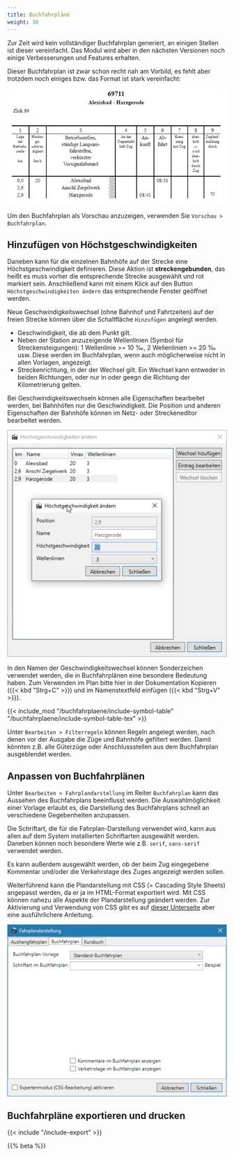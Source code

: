 ```yaml
---
title: Buchfahrpläne
weight: 30
---
```


Zur Zeit wird kein vollständiger Buchfahrplan generiert, an einigen Stellen ist dieser vereinfacht. Das Modul wird aber in den nächsten Versionen noch einige Verbesserungen und Features erhalten.

Dieser Buchfahrplan ist zwar schon recht nah am Vorbild, es fehlt aber trotzdem noch einiges bzw. das Format ist stark vereinfacht:

![Quelle der Daten: Buchfahrplanheft 698/3 - Ersatzfahrplan](bfpl.png)

Um den Buchfahrplan als Vorschau anzuzeigen, verwenden Sie `Vorschau > Buchfahrplan`.

## Hinzufügen von Höchstgeschwindigkeiten

Daneben kann für die einzelnen Bahnhöfe auf der Strecke eine Höchstgeschwindigkeit definieren. Diese Aktion ist **streckengebunden**, das heißt es muss vorher die entsprechende Strecke ausgewählt und rot markiert sein. Anschließend kann mit einem Klick auf den Button `Höchstgeschwindigkeiten ändern` das entsprechende Fenster geöffnet werden.

Neue Geschwindigkeitswechsel (ohne Bahnhof und Fahrtzeiten) auf der freien Strecke können über die Schaltfläche `Hinzufügen` angelegt werden.

* Geschwindigkeit, die ab dem Punkt gilt.
* Neben der Station anzuzeigende Wellenlinien (Symbol für Streckensteigungen): 1 Wellenlinie >= 10 ‰, 2 Wellenlinien >= 20 ‰ usw. Diese werden im Buchfahrplan, wenn auch möglicherweise nicht in allen Vorlagen, angezeigt.
* Streckenrichtung, in der der Wechsel gilt. Ein Wechsel kann entweder in beiden Richtungen, oder nur in oder geegn die Richtung der Kilometrierung gelten.

Bei Geschwindigkeitswechseln können alle Eigenschaften bearbeitet werden, bei Bahnhöfen nur die Geschwindigkeit. Die Position und anderen Eigenschaften der Bahnhöfe können im Netz- oder Streckeneditor bearbeitet werden.

![Höchstgeschwindigkeitsfenster](hgsfenster.png)

In den Namen der Geschwindigkeitswechsel können Sonderzeichen verwendet werden, die in Buchfahrplänen eine besondere Bedeutung haben. Zum Verwenden im Plan bitte hier in der Dokumentation Kopieren ({{< kbd "Strg+C" >}}) und im Namenstextfeld einfügen ({{< kbd "Strg+V" >}}).

{{< include_mod "/buchfahrplaene/include-symbol-table" "/buchfahrplaene/include-symbol-table-tex" >}}

Unter `Bearbeiten > Filterregeln` können Regeln angelegt werden, nach denen vor der Ausgabe die Züge und Bahnhöfe gefiltert werden. Damit könnten z.B. alle Güterzüge oder Anschlussstellen aus dem Buchfahrplan ausgeblendet werden.

## Anpassen von Buchfahrplänen
Unter `Bearbeiten > Fahrplandarstellung` im Reiter `Buchfahrplan` kann das Aussehen des Buchfahrplans beeinflusst werden. Die Auswahlmöglichkeit einer Vorlage erlaubt es, die Darstellung des Buchfahrplans schnell an verschiedene Gegebenheiten anzupassen.

Die Schriftart, die für die Fahrplan-Darstellung verwendet wird, kann aus allen auf dem System installierten Schriftarten ausgewählt werden. Daneben können noch besondere Werte wie z.B. `serif`, `sans-serif` verwendet werden.

Es kann außerdem ausgewählt werden, ob der beim Zug eingegebene Kommentar und/oder die Verkehrstage des Zuges angezeigt werden sollen.

Weiterführend kann die Plandarstellung mit CSS (= Cascading Style Sheets) angepasst werden, da er ja im HTML-Format exportiert wird. Mit CSS können nahezu alle Aspekte der Plandarstellung geändert werden. Zur Aktivierung und Verwendung von CSS gibt es auf [dieser Unterseite](/dev/css/) aber eine ausführlichere Anleitung.

![Buchfahrplaneinstellungen](bfpl-darstellung.png)

## Buchfahrpläne exportieren und drucken
{{< include "/include-export" >}}

{{% beta %}}
